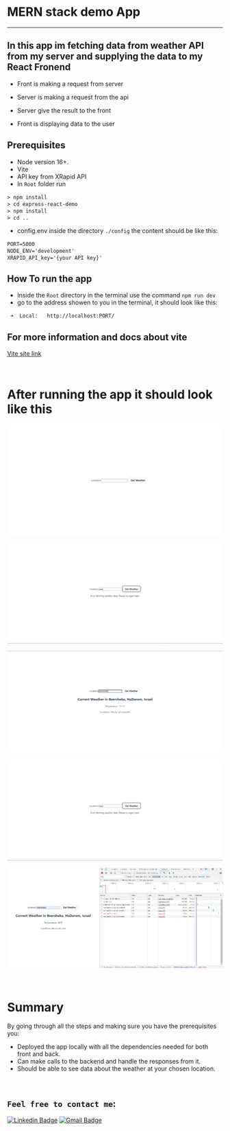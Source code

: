# MERN stack demo App

<hr>

## In this app im fetching data from weather API from my server and supplying the data to my React Fronend

-  Front is making a request from server

-  Server is making a request from the api

-  Server give the result to the front

-  Front is displaying data to the user



## Prerequisites
* Node version 16+.
* Vite
* API key from XRapid API
* In `Root` folder run 
```
> npm install
> cd express-react-demo
> npm install
> cd ..
```
* config.env inside the directory `./config` the content should be like this:

```
PORT=5000
NODE_ENV='development'
XRAPID_API_key='{your API key}'
```


## How To run the app

- Inside the `Root` directory in the terminal use the command ```npm run dev```
- go to the address showen to you in the terminal, it should look like this:  
```
 ➜  Local:   http://localhost:PORT/ 
```



## For more information and docs about vite
[Vite site link ](https://vitejs.dev/)

<br>

# After running the app it should look like this
![plot](./screenshots/screenshot0.png) 

![plot](./screenshots/screenshot2.png) 

![plot](./screenshots/screenshot1.png) 

![plot](./screenshots/screenshot2.png) 


![plot](./screenshots/screenshot3.png) 


<br>


# Summary
By going through all the steps and making sure you have the prerequisites you:
- Deployed the app locally with all the dependencies needed for both front and back.
- Can make calls to the backend and handle the responses from it.
- Should be able to see data about the weather at your chosen location.

<br>

## `Feel free to contact me`:


[![Linkedin Badge](https://img.shields.io/badge/-Elad%20Harel-blue?style=flat-square&logo=Linkedin&logoColor=white&link&=https://www.linkedin.com/in/elad-harel-06ab61183/)](https://www.linkedin.com/in/elad-harel-06ab61183/)
[![Gmail Badge](https://img.shields.io/badge/-Eladjmc88@gmail.com-c14438?style=flat-square&logo=Gmail&logoColor=white&link=mailto:Eladjmc88@gmail.com)](mailto:benben95939@gmail.com)
